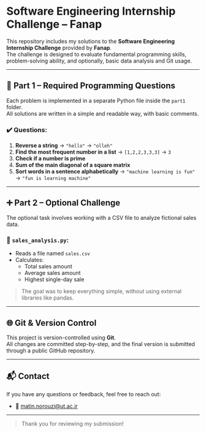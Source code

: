 #  Software Engineering Internship Challenge – Fanap

This repository includes my solutions to the **Software Engineering Internship Challenge** provided by **Fanap**.  
The challenge is designed to evaluate fundamental programming skills, problem-solving ability, and optionally, basic data analysis and Git usage.

---

## 🧪 Part 1 – Required Programming Questions

Each problem is implemented in a separate Python file inside the `part1` folder.  
All solutions are written in a simple and readable way, with basic comments.

### ✔️ Questions:
1. **Reverse a string** → `"hello"` → `"olleh"`
2. **Find the most frequent number in a list** → `[1,2,2,3,3,3]` → `3`
3. **Check if a number is prime**
4. **Sum of the main diagonal of a square matrix**
5. **Sort words in a sentence alphabetically** → `"machine learning is fun"` → `"fun is learning machine"`

---

## ➕ Part 2 – Optional Challenge

The optional task involves working with a CSV file to analyze fictional sales data.

### 🧾 `sales_analysis.py`:
- Reads a file named `sales.csv`
- Calculates:
  - Total sales amount
  - Average sales amount
  - Highest single-day sale

> The goal was to keep everything simple, without using external libraries like pandas.

---

## 🌐 Git & Version Control

This project is version-controlled using **Git**.  
All changes are committed step-by-step, and the final version is submitted through a public GitHub repository.

---

## 📬 Contact

If you have any questions or feedback, feel free to reach out:

- 📧 matin.norouzi@ut.ac.ir  


---

> Thank you for reviewing my submission!

